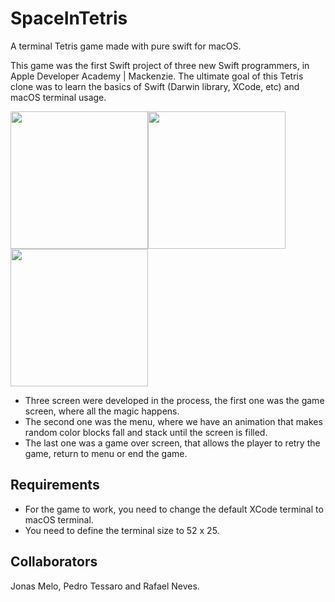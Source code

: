 # SpaceInTetris
A terminal Tetris game made with pure swift for macOS.

This game was the first Swift project of three new Swift programmers, in Apple Developer Academy | Mackenzie.
The ultimate goal of this Tetris clone was to learn the basics of Swift (Darwin library, XCode, etc) and macOS terminal usage.

<!DOCTYPE html>
<html lang="en">
<head>
    <meta charset="UTF-8">
    <meta http-equiv="X-UA-Compatible" content="IE=edge">
    <meta name="viewport" content="width=device-width, initial-scale=1.0">
</head>
<body>
    <img src="https://github.com/user-attachments/assets/83b4b10a-46b4-4042-a1fe-0cdce4d55910" width="220"><img src="https://github.com/user-attachments/assets/b104d079-5176-4ab6-bbf9-17d1e33e3280" width="220"><img src="https://github.com/user-attachments/assets/2585dfe6-9c14-44c4-b918-fceb84101154" width="220">
    <br/>
    <ul>
        <li> Three screen were developed in the process, the first one was the game screen, where all the magic happens.</li> 
        <li> The second one was the menu, where we have an animation that makes random color blocks fall and stack until the screen is filled.</li>
        <li> The last one was a game over screen, that allows the player to retry the game, return to menu or end the game.</li>
    </ul>
    <h2>Requirements</h2>
    <ul>
        <li> For the game to work, you need to change the default XCode terminal to macOS terminal.</li>
        <li> You need to define the terminal size to 52 x 25.</li>
    </ul>
    <h2>Collaborators</h2>
    <p>Jonas Melo, Pedro Tessaro and Rafael Neves.</p>
</body>
</html>

